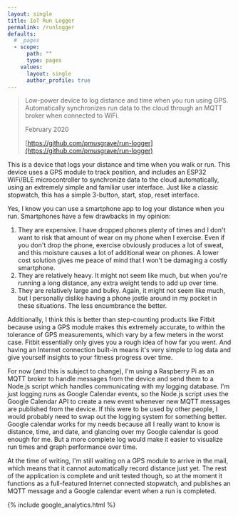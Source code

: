 ```yaml
---
layout: single
title: IoT Run Logger
permalink: /runlogger
defaults:
  # _pages
  - scope:
      path: ""
      type: pages
    values:
      layout: single
      author_profile: true
---
```


> Low-power device to log distance and time when you run using GPS. Automatically synchronizes run data to the cloud through an MQTT broker when connected to WiFi.
>
> February 2020
>
> [https://github.com/pmusgrave/run-logger](https://github.com/pmusgrave/run-logger)

This is a device that logs your distance and time when you walk or run. This device uses a GPS module to track position, and includes an ESP32 WiFi/BLE microcontroller to synchronize data to the cloud automatically, using an extremely simple and familiar user interface. Just like a classic stopwatch, this has a simple 3-button, start, stop, reset interface.

Yes, I know you can use a smartphone app to log your distance when you run. Smartphones have a few drawbacks in my opinion:
1. They are expensive. I have dropped phones plenty of times and I don't want to risk that amount of wear on my phone when I exercise. Even if you don't drop the phone, exercise obviously produces a lot of sweat, and this moisture causes a lot of additional wear on phones. A lower cost solution gives me peace of mind that I won't be damaging a costly smartphone.
2. They are relatively heavy. It might not seem like much, but when you're running a long distance, any extra weight tends to add up over time.
3. They are relatively large and bulky. Again, it might not seem like much, but I personally dislike having a phone jostle around in my pocket in these situations. The less encumbrance the better.

Additionally, I think this is better than step-counting products like Fitbit because using a GPS module makes this extremely accurate, to within the tolerance of GPS measurements, which vary by a few meters in the worst case. Fitbit essentially only gives you a rough idea of how far you went. And having an Internet connection built-in means it's very simple to log data and give yourself insights to your fitness progress over time.

For now (and this is subject to change), I'm using a Raspberry Pi as an MQTT broker to handle messages from the device and send them to a Node.js script which handles communicating with my logging database. I'm just logging runs as Google Calendar events, so the Node.js script uses the Google Calendar API to create a new event whenever new MQTT messages are published from the device. If this were to be used by other people, I would probably need to swap out the logging system for something better. Google calendar works for my needs because all I really want to know is distance, time, and date, and glancing over my Google calendar is good enough for me. But a more complete log would make it easier to visualize run times and graph performance over time.

At the time of writing, I'm still waiting on a GPS module to arrive in the mail, which means that it cannot automatically record distance just yet. The rest of the application is complete and unit tested though, so at the moment it functions as a full-featured Internet connected stopwatch, and publishes an MQTT message and a Google calendar event when a run is completed.

{% include google_analytics.html %}